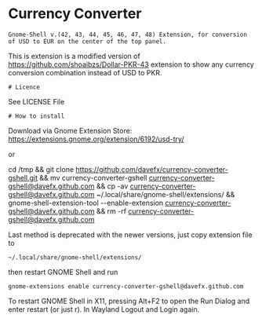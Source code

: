 # Currency Converter
```
Gnome-Shell v.(42, 43, 44, 45, 46, 47, 48) Extension, for conversion of USD to EUR on the center of the top panel.
```
This is extension is a modified  version of https://github.com/shoaibzs/Dollar-PKR-43 extension to show any currency conversion combination instead of USD to PKR. 
```
# Licence
```
See LICENSE File
```
# How to install
```

Download via Gnome Extension Store: https://extensions.gnome.org/extension/6192/usd-try/

or

cd /tmp && git clone https://github.com/davefx/currency-converter-gshell.git && mv currency-converter-gshell currency-converter-gshell@davefx.github.com && cp -av currency-converter-gshell@davefx.github.com ~/.local/share/gnome-shell/extensions/ && gnome-shell-extension-tool --enable-extension currency-converter-gshell@davefx.github.com && rm -rf currency-converter-gshell@davefx.github.com



Last method is deprecated with the newer versions, just copy extension file to
```
~/.local/share/gnome-shell/extensions/
```
then restart GNOME Shell and run
```
gnome-extensions enable currency-converter-gshell@davefx.github.com
```
To restart GNOME Shell in X11, pressing Alt+F2 to open the Run Dialog and enter restart 
(or just r). 
In Wayland Logout and Login again.
